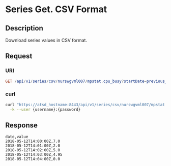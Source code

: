 # Series Get. CSV Format

## Description

Download series values in CSV format.

## Request

### URI

```elm
GET /api/v1/series/csv/nurswgvml007/mpstat.cpu_busy?startDate=previous_hour&endDate=now&columns=date,value
```

### curl

```bash
curl "https://atsd_hostname:8443/api/v1/series/csv/nurswgvml007/mpstat.cpu_busy?startDate=previous_hour&endDate=now&columns=date,entity,metric,value" \
  -k --user {username}:{password}
```

## Response

```ls
date,value
2018-05-12T14:00:00Z,7.0
2018-05-12T14:01:00Z,2.0
2018-05-12T14:02:00Z,5.0
2018-05-12T14:03:00Z,4.95
2018-05-12T14:04:00Z,0.0
```
